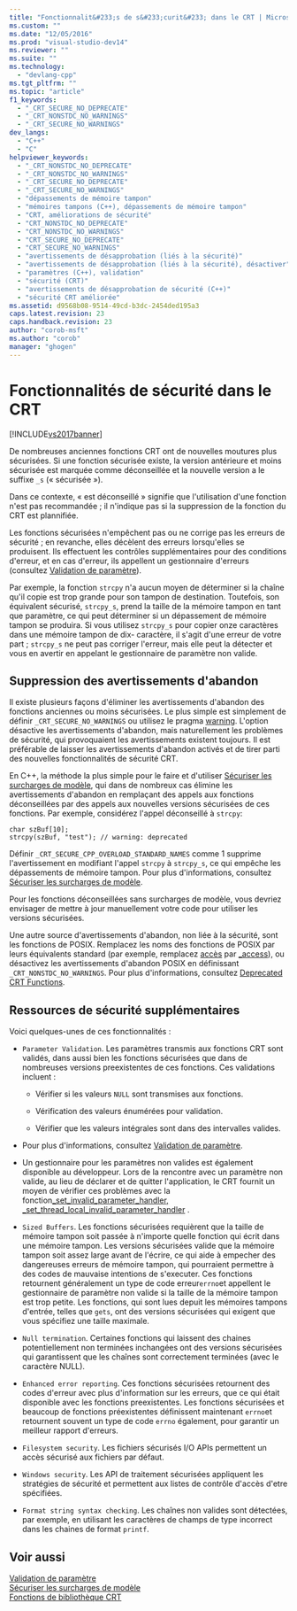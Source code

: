```yaml
---
title: "Fonctionnalit&#233;s de s&#233;curit&#233; dans le CRT | Microsoft Docs"
ms.custom: ""
ms.date: "12/05/2016"
ms.prod: "visual-studio-dev14"
ms.reviewer: ""
ms.suite: ""
ms.technology: 
  - "devlang-cpp"
ms.tgt_pltfrm: ""
ms.topic: "article"
f1_keywords: 
  - "_CRT_SECURE_NO_DEPRECATE"
  - "_CRT_NONSTDC_NO_WARNINGS"
  - "_CRT_SECURE_NO_WARNINGS"
dev_langs: 
  - "C++"
  - "C"
helpviewer_keywords: 
  - "_CRT_NONSTDC_NO_DEPRECATE"
  - "_CRT_NONSTDC_NO_WARNINGS"
  - "_CRT_SECURE_NO_DEPRECATE"
  - "_CRT_SECURE_NO_WARNINGS"
  - "dépassements de mémoire tampon"
  - "mémoires tampons (C++), dépassements de mémoire tampon"
  - "CRT, améliorations de sécurité"
  - "CRT_NONSTDC_NO_DEPRECATE"
  - "CRT_NONSTDC_NO_WARNINGS"
  - "CRT_SECURE_NO_DEPRECATE"
  - "CRT_SECURE_NO_WARNINGS"
  - "avertissements de désapprobation (liés à la sécurité)"
  - "avertissements de désapprobation (liés à la sécurité), désactiver"
  - "paramètres (C++), validation"
  - "sécurité (CRT)"
  - "avertissements de désapprobation de sécurité (C++)"
  - "sécurité CRT améliorée"
ms.assetid: d9568b08-9514-49cd-b3dc-2454ded195a3
caps.latest.revision: 23
caps.handback.revision: 23
author: "corob-msft"
ms.author: "corob"
manager: "ghogen"
---
```

# Fonctionnalit&#233;s de s&#233;curit&#233; dans le CRT
[!INCLUDE[vs2017banner](../assembler/inline/includes/vs2017banner.md)]

De nombreuses anciennes fonctions CRT ont de nouvelles moutures plus sécurisées.  Si une fonction sécurisée existe, la version antérieure et moins sécurisée est marquée comme déconseillée et la nouvelle version a le suffixe `_s` \(« sécurisée »\).  
  
 Dans ce contexte, « est déconseillé » signifie que l'utilisation d'une fonction n'est pas recommandée ; il n'indique pas si la suppression de la fonction du CRT est plannifiée.  
  
 Les fonctions sécurisées n'empêchent pas ou ne corrige pas les erreurs de sécurité ; en revanche, elles décèlent des erreurs lorsqu'elles se produisent.  Ils effectuent les contrôles supplémentaires pour des conditions d'erreur, et en cas d'erreur, ils appellent un gestionnaire d'erreurs \(consultez [Validation de paramètre](../c-runtime-library/parameter-validation.md)\).  
  
 Par exemple, la fonction `strcpy` n'a aucun moyen de déterminer si la chaîne qu'il copie est trop grande pour son tampon de destination.  Toutefois, son équivalent sécurisé, `strcpy_s`, prend la taille de la mémoire tampon en tant que paramètre, ce qui peut déterminer si un dépassement de mémoire tampon se produira.  Si vous utilisez `strcpy_s` pour copier onze caractères dans une mémoire tampon de dix\- caractère, il s'agit d'une erreur de votre part ; `strcpy_s` ne peut pas corriger l'erreur, mais elle peut la détecter et vous en avertir en appelant le gestionnaire de paramètre non valide.  
  
## Suppression des avertissements d'abandon  
 Il existe plusieurs façons d'éliminer les avertissements d'abandon des fonctions anciennes ou moins sécurisées.  Le plus simple est simplement de définir `_CRT_SECURE_NO_WARNINGS` ou utilisez le pragma [warning](../preprocessor/warning.md).  L'option désactive les avertissements d'abandon, mais naturellement les problèmes de sécurité, qui provoquaient les avertissements existent toujours.  Il est préférable de laisser les avertissements d'abandon activés et de tirer parti des nouvelles fonctionnalités de sécurité CRT.  
  
 En C\+\+, la méthode la plus simple pour le faire et d'utiliser [Sécuriser les surcharges de modèle](../c-runtime-library/secure-template-overloads.md), qui dans de nombreux cas élimine les avertissements d'abandon en remplaçant des appels aux fonctions déconseillées par des appels aux nouvelles versions sécurisées de ces fonctions.  Par exemple, considérez l'appel déconseillé à `strcpy`:  
  
```  
char szBuf[10];   
strcpy(szBuf, "test"); // warning: deprecated   
```  
  
 Définir `_CRT_SECURE_CPP_OVERLOAD_STANDARD_NAMES` comme 1 supprime l'avertissement en modifiant l'appel `strcpy` à `strcpy_s`, ce qui empêche les dépassements de mémoire tampon.  Pour plus d'informations, consultez [Sécuriser les surcharges de modèle](../c-runtime-library/secure-template-overloads.md).  
  
 Pour les fonctions déconseillées sans surcharges de modèle, vous devriez envisager de mettre à jour manuellement votre code pour utiliser les versions sécurisées.  
  
 Une autre source d'avertissements d'abandon, non liée à la sécurité, sont les fonctions de POSIX.  Remplacez les noms des fonctions de POSIX par leurs équivalents standard \(par exemple, remplacez [accès](../c-runtime-library/reference/access-crt.md) par [\_access](../c-runtime-library/reference/access-waccess.md)\), ou désactivez les avertissements d'abandon POSIX en définissant `_CRT_NONSTDC_NO_WARNINGS`.  Pour plus d'informations, consultez [Deprecated CRT Functions](http://msdn.microsoft.com/fr-fr/7e259932-c6c8-4c1a-9637-639e591681a5).  
  
## Ressources de sécurité supplémentaires  
 Voici quelques\-unes de ces fonctionnalités :  
  
-   `Parameter Validation`.  Les paramètres transmis aux fonctions CRT sont validés, dans aussi bien les fonctions sécurisées que dans de nombreuses versions preexistentes de ces fonctions.  Ces validations incluent :  
  
    -   Vérifier si les valeurs `NULL` sont transmises aux fonctions.  
  
    -   Vérification des valeurs énumérées pour validation.  
  
    -   Vérifier que les valeurs intégrales sont dans des intervalles valides.  
  
-   Pour plus d'informations, consultez [Validation de paramètre](../c-runtime-library/parameter-validation.md).  
  
-   Un gestionnaire pour les paramètres non valides est également disponible au développeur.  Lors de la rencontre avec un paramètre non valide, au lieu de déclarer et de quitter l'application, le CRT fournit un moyen de vérifier ces problèmes avec la fonction[\_set\_invalid\_parameter\_handler, \_set\_thread\_local\_invalid\_parameter\_handler](../c-runtime-library/reference/set-invalid-parameter-handler-set-thread-local-invalid-parameter-handler.md) .  
  
-   `Sized Buffers`.  Les fonctions sécurisées requièrent que la taille de mémoire tampon soit passée à n'importe quelle fonction qui écrit dans une mémoire tampon.  Les versions sécurisées valide que la mémoire tampon soit assez large avant de l'écrire, ce qui aide à empecher des dangereuses erreurs de mémoire tampon, qui pourraient permettre à des codes de mauvaise intentions de s'executer.  Ces fonctions retournent généralement un type de code erreur`errno`et appellent le gestionnaire de paramètre non valide si la taille de la mémoire tampon est trop petite.  Les fonctions, qui sont lues depuit les mémoires tampons d'entrée, telles que `gets`, ont des versions sécurisées qui exigent que vous spécifiez une taille maximale.  
  
-   `Null termination`.  Certaines fonctions qui laissent des chaines potentiellement non terminées inchangées ont des versions sécurisées qui garantissent que les chaînes sont correctement terminées \(avec le caractère NULL\).  
  
-   `Enhanced error reporting`.  Ces fonctions sécurisées retournent des codes d'erreur avec plus d'information sur les erreurs, que ce qui était disponible avec les fonctions preexistentes.  Les fonctions sécurisées et beaucoup de fonctions préexistentes définissent maintenant `errno`et retournent souvent un type de code `errno` également, pour garantir un meilleur rapport d'erreurs.  
  
-   `Filesystem security`.  Les fichiers sécurisés I\/O APIs permettent un accès sécurisé aux fichiers par défaut.  
  
-   `Windows security`.  Les API de traitement sécurisées appliquent les stratégies de sécurité et permettent aux listes de contrôle d'accès d'etre spécifiées.  
  
-   `Format string syntax checking`.  Les chaînes non valides sont détectées, par exemple, en utilisant les caractères de champs de type incorrect dans les chaines de format `printf`.  
  
## Voir aussi  
 [Validation de paramètre](../c-runtime-library/parameter-validation.md)   
 [Sécuriser les surcharges de modèle](../c-runtime-library/secure-template-overloads.md)   
 [Fonctions de bibliothèque CRT](../c-runtime-library/crt-library-features.md)